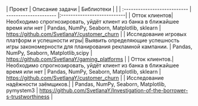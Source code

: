  
 
 
|  Проект |  Описание задачи | Библиотеки |  |
| :--------------------------- | --------------------- |:---------------------------|
| Отток клиентов| Необходимо спрогнозировать, уйдёт клиент из банка в ближайшее время или нет | Pandas, NumPy, Seaborn, Matplotlib, sklearn | https://github.com/SvetlanaY/customer_churn |
| Исследование игровых платформ и успешности игры| Выявить определяющие успешность игры закономерности для планирования рекламной кампании. | Pandas, NumPy, Seaborn, Matplotlib,scipy | https://github.com/SvetlanaY/gaming_platforms |
| Отток клиентов.| Необходимо спрогнозировать, уйдёт клиент из банка в ближайшее время или нет | Pandas, NumPy, Seaborn, Matplotlib, sklearn | https://github.com/SvetlanaY/customer_churn |
| Исследование надёжности заёмщиков.|  | Pandas, NumPy, Seaborn, Matplotlib, pymystem3 | https://github.com/SvetlanaY/Investigation-of-the-borrower-s-trustworthiness  |


<!--
**SvetlanaY/SvetlanaY** is a ✨ _special_ ✨ repository because its `README.md` (this file) appears on your GitHub profile.

Here are some ideas to get you started:

- 🔭 I’m currently working on ...
- 🌱 I’m currently learning ...
- 👯 I’m looking to collaborate on ...
- 🤔 I’m looking for help with ...
- 💬 Ask me about ...
- 📫 How to reach me: ...
- 😄 Pronouns: ...
- ⚡ Fun fact: ...
-->
